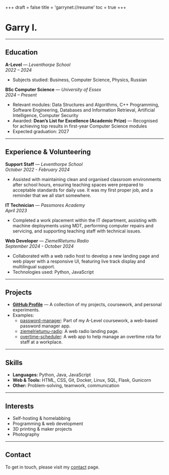 +++
draft = false
title = 'garrynet://resume'
toc = true
+++

# Garry I.

---

## Education

**A-Level** — _Leventhorpe School_  
_2022 – 2024_

-   Subjects studied: Business, Computer Science, Physics, Russian

**BSc Computer Science** — _University of Essex_  
_2024 – Present_

-   Relevant modules: Data Structures and Algorithms, C++ Programming, Software Engineering, Databases and Information Retrieval, Artificial Intelligence, Computer Security
-   Awarded: **Dean’s List for Excellence (Academic Prize)** — Recognised for achieving top results in first-year Computer Science modules
-   Expected graduation: 2027

---

## Experience & Volunteering

**Support Staff** — _Leventhorpe School_  
_October 2022 - February 2024_

-   Assisted with maintaining clean and organised classroom environments after school hours, ensuring teaching spaces were prepared to acceptable standards for daily use. It was my first proper job, and a reminder that we all start somewhere.

**IT Technician** — _Passmores Academy_  
_April 2023_

-   Completed a work placement within the IT department, assisting with machine deployments using MDT, performing computer repairs and servicing, and supporting teaching staff with technical issues.

**Web Developer** — _ZiemelRietumu Radio_  
_September 2024 - October 2024_

-   Collaborated with a web radio host to develop a new landing page and web player with a responsive UI, featuring live track display and multilingual support.
-   Technologies used: Python, JavaScript

---

## Projects

-   **[GitHub Profile](https://github.com/garrywashere)** — A collection of my projects, coursework, and personal experiments.
-   Examples:
    -   [password-manager](https://github.com/garrywashere/password-manager): Part of my A-Level coursework, a web-based password manager app.
    -   [ziemelrietumu-radio](https://github.com/garrywashere/ziemelrietumu-radio): A web radio landing page.
    -   [overtime-scheduler](https://github.com/garrywashere/overtime-scheduler): A web app to help manage an overtime rota for staff at a workplace.

---

## Skills

-   **Languages:** Python, Java, JavaScript
-   **Web & Tools:** HTML, CSS, Git, Docker, Linux, SQL, Flask, Gunicorn
-   **Other:** Problem-solving, teamwork, communication

---

## Interests

-   Self-hosting & homelabbing
-   Programming & web development
-   3D printing & maker projects
-   Photography

---

## Contact

To get in touch, please visit my [contact](/contact) page.
